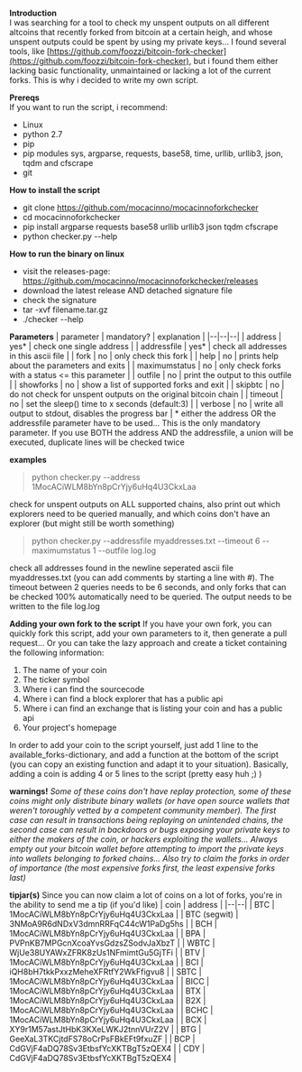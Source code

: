 ﻿**Introduction**  
I was searching for a tool to check my unspent outputs on all different altcoins that recently forked  from bitcoin at a certain heigh, and whose unspent outputs could be spent by using my private keys... I found several tools, like [https://github.com/foozzi/bitcoin-fork-checker](https://github.com/foozzi/bitcoin-fork-checker), but i found them either lacking basic functionality, unmaintained or lacking a lot of the current forks. This is why i decided to write my own script.  
  
**Prereqs**  
If you want to run the script, i recommend:  
  
 - Linux
 - python 2.7
 - pip
 - pip modules sys, argparse, requests, base58, time, urllib, urllib3, json, tqdm and cfscrape
 - git

**How to install the script**

 - git clone https://github.com/mocacinno/mocacinnoforkchecker
 - cd mocacinnoforkchecker
 - pip install argparse requests base58 urllib urllib3 json tqdm cfscrape
 - python checker.py --help

**How to run the binary on linux**

 - visit the releases-page: https://github.com/mocacinno/mocacinnoforkchecker/releases
 - download the latest release AND detached signature file
 - check the signature
 - tar -xvf filename.tar.gz
 - ./checker --help

**Parameters**
| parameter | mandatory?  | explanation |
|--|--|--|
| address | yes* | check one single address |
| addressfile | yes* | check all addresses in this ascii file |
| fork | no | only check this fork |
| help | no | prints help about the parameters and exits |
| maximumstatus | no | only check forks with a status <= this parameter |
| outfile | no | print the output to this outfile |
| showforks | no | show a list of supported forks and exit |
| skipbtc | no | do not check for unspent outputs on the original bitcoin chain |
| timeout | no | set the sleep() time to x seconds (default:3) |
| verbose | no | write all output to stdout, disables the progress bar |
\* either the address OR the addressfile parameter have to be used... This is the only mandatory parameter. If you use BOTH the address AND the addressfile, a union will be executed, duplicate lines will be checked twice
 
 **examples**

> python checker.py --address 1MocACiWLM8bYn8pCrYjy6uHq4U3CkxLaa

check for unspent outputs on ALL supported chains, also print out which explorers need to be queried manually, and which coins don't have an explorer (but might still be worth something)
>python checker.py --addressfile myaddresses.txt --timeout 6 --maximumstatus 1 --outfile log.log

check all addresses found in the newline seperated ascii file myaddresses.txt (you can add comments by starting a line with #). The timeout between 2 queries needs to be 6 seconds, and only forks that can be checked 100% automatically need to be queried. The output needs to be written to the file log.log

**Adding your own fork to the script**
If you have your own fork, you can quickly fork this script, add your own parameters to it, then generate a pull request... Or you can take the lazy approach and create a ticket containing the following information:

 1. The name of your coin
 2. The ticker symbol
 3. Where i can find the sourcecode
 4. Where i can find a block explorer that has a public api
 5. Where i can find an exchange that is listing your coin and has a public api
 6. Your project's homepage

In order to add your coin to the script yourself, just add 1 line to the available_forks-dictionary, and add a function at the bottom of the script (you can copy an existing function and adapt it to your situation). Basically, adding a coin is adding 4 or 5 lines to the script (pretty easy huh ;) )

**warnings!**
*Some of these coins don't have replay protection, some of these coins might only distribute binary wallets (or have open source wallets that weren't toroughly vetted by a competent community member). The first case can result in transactions being replaying on unintended chains, the second case can result in backdoors or bugs exposing your private keys to either the makers of the coin, or hackers exploiting the wallets... Always empty out your bitcoin wallet before attempting to import the private keys into wallets belonging to forked chains... Also try to claim the forks in order of importance (the most expensive forks first, the least expensive forks last)*

**tipjar(s)**
Since you can now claim a lot of coins on a lot of forks, you're in the ability to send me a tip (if you'd like)
| coin | address |
|--|--|
| BTC | 1MocACiWLM8bYn8pCrYjy6uHq4U3CkxLaa |
| BTC (segwit) | 3NMoA9R6dNDxV3dmnRRFqC44cW1PaDg5hs |
| BCH | 1MocACiWLM8bYn8pCrYjy6uHq4U3CkxLaa |
| BPA | PVPnKB7MPGcnXcoaYvsGdzsZSodvJaXbzT |
| WBTC | WjUe38UYAWxZFRK8zUs1NFmimtGu5GjTFi |
| BTV | 1MocACiWLM8bYn8pCrYjy6uHq4U3CkxLaa |
| BCI | iQH8bH7tkkPxxzMeheXFRtfY2WkFfigvu8 |
| SBTC | 1MocACiWLM8bYn8pCrYjy6uHq4U3CkxLaa |
| BICC | 1MocACiWLM8bYn8pCrYjy6uHq4U3CkxLaa |
| BTX | 1MocACiWLM8bYn8pCrYjy6uHq4U3CkxLaa |
| B2X | 1MocACiWLM8bYn8pCrYjy6uHq4U3CkxLaa |
| BCHC | 1MocACiWLM8bYn8pCrYjy6uHq4U3CkxLaa |
| BCX | XY9r1M57astJtHbK3KXeLWKJ2tnnVUrZ2V |
| BTG | GeeXaL3TKCjtdFS78oCrPsFBkEFt9fxuZF |
| BCP | CdGVjF4aDQ78Sv3EtbsfYcXKTBgT5zQEX4 |
| CDY | CdGVjF4aDQ78Sv3EtbsfYcXKTBgT5zQEX4 |

